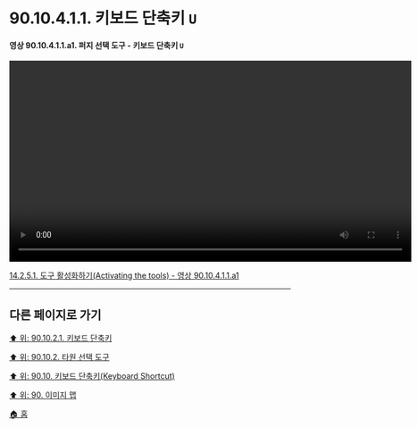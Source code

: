 # 90.10.4.1.1. 키보드 단축키 `U`

<a id="90-10-04-01-01-a1"></a>

#### 영상 90.10.4.1.1.a1. 퍼지 선택 도구 - 키보드 단축키 `U`
<video controls="controls" width="720" src="https://github.com/wonder13662/gimp/assets/15767104/0686e204-36e5-436e-a18f-d855b36afa3f"></video>

[14.2.5.1. 도구 활성화하기(Activating the tools) - 영상 90.10.4.1.1.a1](./14-02-05-01-activating_the_tool.md#90-10-04-01-01-a1)


***

## 다른 페이지로 가기

[⬆️ 위: 90.10.2.1. 키보드 단축키](./90-10-02-01-00-keyboard_shortcut.md)

[⬆️ 위: 90.10.2. 타원 선택 도구](./90-10-02-00-ellipse_select.md)

[⬆️ 위: 90.10. 키보드 단축키(Keyboard Shortcut)](./90-10-00-keyboard_shortcut.md)

[⬆️ 위: 90. 이미지 맵](./90-00-image-map.md)

[🏠 홈](./00-home.md)